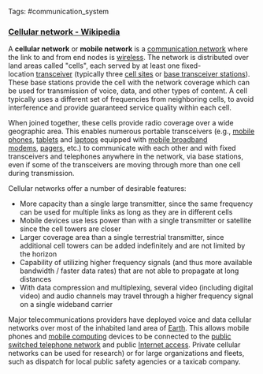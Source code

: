 Tags: #communication_system 

### [Cellular network - Wikipedia](https://en.wikipedia.org/wiki/Cellular_network)

A **cellular network** or **mobile network** is a [communication network](https://en.wikipedia.org/wiki/Communication_network "Communication network") where the link to and from end nodes is [wireless](https://en.wikipedia.org/wiki/Wireless "Wireless"). The network is distributed over land areas called "cells", each served by at least one fixed-location [transceiver](https://en.wikipedia.org/wiki/Transceiver "Transceiver") (typically three [cell sites](https://en.wikipedia.org/wiki/Cell_site "Cell site") or [base transceiver stations](https://en.wikipedia.org/wiki/Base_transceiver_station "Base transceiver station")). These base stations provide the cell with the network coverage which can be used for transmission of voice, data, and other types of content. A cell typically uses a different set of frequencies from neighboring cells, to avoid interference and provide guaranteed service quality within each cell.

When joined together, these cells provide radio coverage over a wide geographic area. This enables numerous portable transceivers (e.g., [mobile phones](https://en.wikipedia.org/wiki/Mobile_phone "Mobile phone"), [tablets](https://en.wikipedia.org/wiki/Tablet_computer "Tablet computer") and [laptops](https://en.wikipedia.org/wiki/Laptop "Laptop") equipped with [mobile broadband modems](https://en.wikipedia.org/wiki/Mobile_broadband_modem "Mobile broadband modem"), [pagers](https://en.wikipedia.org/wiki/Pager "Pager"), etc.) to communicate with each other and with fixed transceivers and telephones anywhere in the network, via base stations, even if some of the transceivers are moving through more than one cell during transmission.

Cellular networks offer a number of desirable features:
-   More capacity than a single large transmitter, since the same frequency can be used for multiple links as long as they are in different cells
-   Mobile devices use less power than with a single transmitter or satellite since the cell towers are closer
-   Larger coverage area than a single terrestrial transmitter, since additional cell towers can be added indefinitely and are not limited by the horizon
-   Capability of utilizing higher frequency signals (and thus more available bandwidth / faster data rates) that are not able to propagate at long distances
-   With data compression and multiplexing, several video (including digital video) and audio channels may travel through a higher frequency signal on a single wideband carrier

Major telecommunications providers have deployed voice and data cellular networks over most of the inhabited land area of [Earth](https://en.wikipedia.org/wiki/Earth "Earth"). This allows mobile phones and [mobile computing](https://en.wikipedia.org/wiki/Mobile_computing "Mobile computing") devices to be connected to the [public switched telephone network](https://en.wikipedia.org/wiki/Public_switched_telephone_network "Public switched telephone network") and public [Internet access](https://en.wikipedia.org/wiki/Internet_access "Internet access"). Private cellular networks can be used for research) or for large organizations and fleets, such as dispatch for local public safety agencies or a taxicab company.